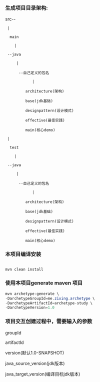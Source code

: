 ### 生成项目目录架构:
src--

     |

      main

        |

	 --java

	     |

	      --自己定义的包名

	      		|

			 architecture(架构)

			 base(jdk基础)

			 designpattern(设计模式)

			 effective(最佳实践)

			 main(核心demo)

     |

      test

      	|

	 --java

	     |

	      --自己定义的包名

	      		|

			 architecture(架构)

			 base(jdk基础)

			 designpattern(设计模式)

			 effective(最佳实践)

			 main(核心demo)


### 本项目编译安装

```Java

mvn clean install

```

### 使用本项目generate maven 项目

```Java
mvn archetype:generate \ 
-DarchetypeGroupId=me.zixing.archetype \
-DarchetypeArtifactId=archetype-study \
-DarchetypeVersion=1.0

```

### 项目交互创建过程中，需要输入的参数

groupId

artifactId

version(默认1.0-SNAPSHOT)

java_source_version(jdk版本)

java_target_version(编译目标jdk版本)
